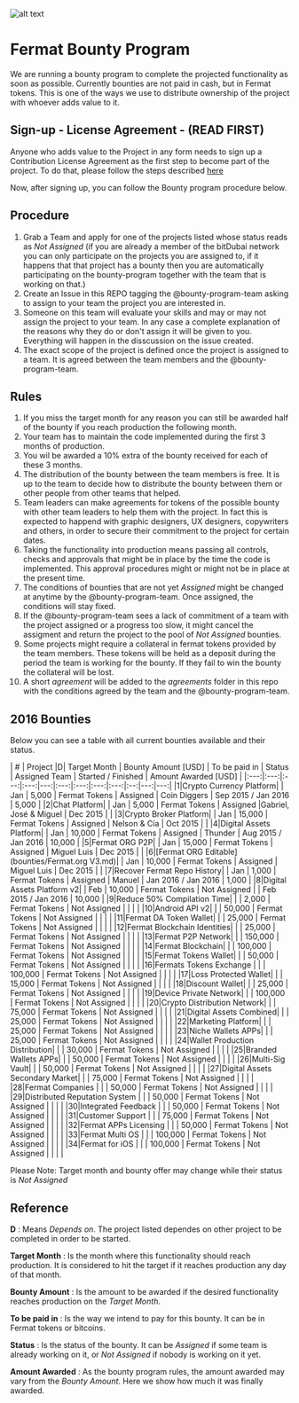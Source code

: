 ![alt text](https://github.com/bitDubai/media-kit/blob/master/MediaKit/Fermat%20Branding/Fermat%20Logotype/Fermat_Logo_3D.png "Fermat Logo")

# Fermat Bounty Program

We are running a bounty program to complete the projected functionality as soon as possible. Currently bounties are not paid in cash, but in Fermat tokens. This is one of the ways we use to distribute ownership of the project with whoever adds value to it. 

## Sign-up - License Agreement - (READ FIRST)
Anyone who adds value to the Project in any form needs to sign up a Contribution License Agreement as the first step to become part of the project. To do that, please follow the steps described [here](https://github.com/bitDubai/contribution-program/tree/master/license-agreements/README.md) 

Now, after signing up,  you can follow the Bounty program procedure below.

## Procedure

1. Grab a Team and apply for one of the projects listed whose status reads as _Not Assigned_ (if you are already a member of the bitDubai network you can only participate on the projects you are assigned to, if it happens that that project has a bounty then you are automatically participating on the bounty-program together with the team that is working on that.)
2. Create an Issue in this REPO tagging the @bounty-program-team asking to assign to your team the project you are interested in.
3. Someone on this team will evaluate your skills and may or may not assign the project to your team. In any case a complete explanation of the reasons why they do or don't assign it will be given to you. Everything will happen in the disscussion on the issue created.
4. The exact scope of the project is defined once the project is assigned to a team. It is agreed between the team members and the @bounty-program-team.

## Rules

1. If you miss the target month for any reason you can still be awarded half of the bounty if you reach production the following month.
2. Your team has to maintain the code implemented during the first 3 months of production. 
3. You wil be awarded a 10% extra of the bounty received for each of these 3 months.
4. The distribution of the bounty between the team members is free. It is up to the team to decide how to distribute the bounty between them or other people from other teams that helped.
5. Team leaders can make agreements for tokens of the possible bounty with other team leaders to help them with the project. In fact this is expected to happend with graphic designers, UX designers, copywriters and others, in order to secure their commitment to the project for certain dates.
6. Taking the functionality into production means passing all controls, checks and approvals that might be in place by the time the code is implemented. This approval procedures might or might not be in place at the present time.
7. The conditions of bounties that are not yet _Assigned_ might be changed at anytime by the @bounty-program-team. Once assigned, the conditions will stay fixed.
8. If the @bounty-program-team sees a lack of commitment of a team with the project assigned or a progress too slow, it might cancel the assigment and return the project to the pool of _Not Assigned_ bounties.
9. Some projects might require a collateral in fermat tokens provided by the team members. These tokens will be held as a deposit during the period the team is working for the bounty. If they fail to win the bounty the collateral will be lost.
10. A short _agreement_ will be added to the _agreements_ folder in this repo with the conditions agreed by the team and the @bounty-program-team.



## 2016 Bounties

Below you can see a table with all current bounties available and their status. 

| # | Project |D|  Target Month | Bounty Amount [USD] | To be paid in | Status | Assigned Team | Started / Finished | Amount Awarded [USD] |
|:---:|:---:|:---:|:---:|---:|:---:|:---:|:---:|:---:|:--:|---:|---:|
|1|Crypto Currency Platform|  | Jan | 5,000 | Fermat Tokens | Assigned | Coin Diggers | Sep 2015 / Jan 2016 | 5,000 | 
|2|Chat Platform|  | Jan | 5,000 | Fermat Tokens | Assigned |Gabriel, José & Miguel | Dec 2015 | | 
|3|Crypto Broker Platform| | Jan | 15,000 | Fermat Tokens | Assigned | Nelson & Cía | Oct 2015 | | 
|4|Digital Assets Platform| | Jan | 10,000 | Fermat Tokens | Assigned | Thunder | Aug 2015 / Jan 2016 | 10,000 | 
|5|Fermat ORG P2P| | Jan | 15,000 | Fermat Tokens | Assigned | Miguel Luis | Dec 2015 | | 
|6|[Fermat ORG Editable](bounties/Fermat.org V3.md)| | Jan | 10,000 | Fermat Tokens | Assigned | Miguel Luis | Dec 2015 | |
|7|Recover Fermat Repo History|  | Jan | 1,000 | Fermat Tokens | Assigned | Manuel | Jan 2016 / Jan 2016 | 1,000 | 
|8|Digital Assets Platform v2| | Feb | 10,000 | Fermat Tokens | Not Assigned |  | Feb 2015 / Jan 2016 | 10,000 | 
|9|Reduce 50% Compilation Time|  | | 2,000 | Fermat Tokens | Not Assigned | | | | 
|10|Android API v2|  | | 50,000 | Fermat Tokens | Not Assigned | | | | 
|11|Fermat DA Token Wallet|  | | 25,000 | Fermat Tokens | Not Assigned | | | | 
|12|Fermat Blockchain Identities|  | | 25,000 | Fermat Tokens | Not Assigned | | | | 
|13|Fermat P2P Network| | | 150,000 | Fermat Tokens | Not Assigned | | | | 
|14|Fermat Blockchain| |  | 100,000 | Fermat Tokens | Not Assigned | | | | 
|15|Fermat Tokens Wallet| | | 50,000 | Fermat Tokens | Not Assigned | | | | 
|16|Fermats Tokens Exchange |  | | 100,000 | Fermat Tokens | Not Assigned | | | | 
|17|Loss Protected Wallet|  | | 15,000 | Fermat Tokens | Not Assigned | | | | 
|18|Discount Wallet|  | | 25,000 | Fermat Tokens | Not Assigned | | | | 
|19|Device Private Network| | | 100,000 | Fermat Tokens | Not Assigned | | | | 
|20|Crypto Distribution Network|  | | 75,000 | Fermat Tokens | Not Assigned | | | | 
|21|Digital Assets Combined|  | | 25,000 | Fermat Tokens | Not Assigned | | | | 
|22|Marketing Platform|  | | 25,000 | Fermat Tokens | Not Assigned | | | | 
|23|Niche Wallets APPs| | | 25,000 | Fermat Tokens | Not Assigned | | | | 
|24|Wallet Production Distribution| | | 30,000 | Fermat Tokens | Not Assigned | | | | 
|25|Branded Wallets APPs|  | | 50,000 | Fermat Tokens | Not Assigned | | | | 
|26|Multi-Sig Vault|  | | 50,000 | Fermat Tokens | Not Assigned | | | | 
|27|Digital Assets Secondary Market|  |  | 75,000 | Fermat Tokens | Not Assigned | | | | 
|28|Fermat Companies |  |  | 50,000 | Fermat Tokens | Not Assigned | | | | 
|29|Distributed Reputation System |  |  | 50,000 | Fermat Tokens | Not Assigned | | | | 
|30|Integrated Feedback |  |  | 50,000 | Fermat Tokens | Not Assigned | | | | 
|31|Customer Support |  |  | 75,000 | Fermat Tokens | Not Assigned | | | | 
|32|Fermat APPs Licensing | | | 50,000 | Fermat Tokens | Not Assigned | | | | 
|33|Fermat Multi OS | | | 100,000 | Fermat Tokens | Not Assigned | | | | 
|34|Fermat for iOS | |  | 100,000 | Fermat Tokens | Not Assigned | | | | 



Please Note: Target month and bounty offer may change while their status is _Not Assigned_

## Reference 

**D** : Means _Depends on_. The project listed dependes on other project to be completed in order to be started. 

**Target Month** : Is the month where this functionality should reach production. It is considered to hit the target if it reaches production any day of that month.

**Bounty Amount** : Is the amount to be awarded if the desired functionality reaches production on the _Target Month_. 

**To be paid in** : Is the way we intend to pay for this bounty. It can be in Fermat tokens or bitcoins.

**Status** : Is the status of the bounty. It can be _Assigned_ if some team is already working on it, or _Not Assigned_ if nobody is working on it yet.

**Amount Awarded** : As the bounty program rules, the amount awarded may vary from the _Bounty Amount_. Here we show how much it was finally awarded.
